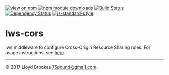 [![view on npm](https://img.shields.io/npm/v/lws-cors.svg)](https://www.npmjs.org/package/lws-cors)
[![npm module downloads](https://img.shields.io/npm/dt/lws-cors.svg)](https://www.npmjs.org/package/lws-cors)
[![Build Status](https://travis-ci.org/lwsjs/cors.svg?branch=master)](https://travis-ci.org/lwsjs/cors)
[![Dependency Status](https://david-dm.org/lwsjs/cors.svg)](https://david-dm.org/lwsjs/cors)
[![js-standard-style](https://img.shields.io/badge/code%20style-standard-brightgreen.svg)](https://github.com/feross/standard)

# lws-cors

lws middleware to configure Cross-Origin Resource Sharing rules. For usage instructions, see [here](https://github.com/lwsjs/local-web-server/wiki/How-to-configure-Cross-Origin-Resource-Sharing-(CORS)).

* * *

&copy; 2017 Lloyd Brookes <75pound@gmail.com>.